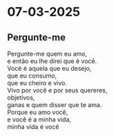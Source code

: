 # 07-03-2025

## Pergunte-me

Pergunte-me quem eu amo,<br>
e então eu lhe direi que é você.<br>
Você é aquela que eu desejo,<br>
que eu consumo,<br>
que eu cheiro e vivo.<br>
Vivo por você e por seus quereres,<br>
objetivos,<br>
ganas e quem disser que te ama.<br>
Porque eu amo você,<br>
e você é a minha vida,<br>
minha vida é você<br>

